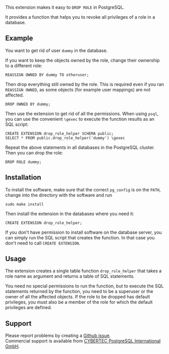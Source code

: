 This extension makes it easy to `DROP ROLE` in PostgreSQL.

It provides a function that helps you to revoke all privileges of a role in
a database.

Example
-------

You want to get rid of user `dummy` in the database.

If you want to keep the objects owned by the role, change their ownership to
a different role:

    REASSIGN OWNED BY dummy TO otheruser;

Then drop everything still owned by the role.  This is required even if you
ran `REASSIGN OWNED`, as some objects (for example user mappings) are not
affected.

    DROP OWNED BY dummy;

Then use the extension to get rid of all the permissions.  When using `psql`,
you can use the convenient `\gexec` to execute the function results as an
SQL script:

    CREATE EXTENSION drop_role_helper SCHEMA public;
    SELECT * FROM public.drop_role_helper('dummy') \gexec

Repeat the above statements in all databases in the PostgreSQL cluster.
Then you can drop the role:

    DROP ROLE dummy;

Installation
------------

To install the software, make sure that the correct `pg_config` is on the
`PATH`, change into the directory with the software and run

    sudo make install

Then install the extension in the databases where you need it:

    CREATE EXTENSION drop_role_helper;

If you don't have permission to install software on the database server,
you can simply run the SQL script that creates the function.  In that case
you don't need to call `CREATE EXTENSION`.

Usage
-----

The extension creates a single table function `drop_role_helper` that takes
a role name as argument and returns a table of SQL statements.

You need no special permissions to run the function, but to execute the
SQL statements returned by the function, you need to be a superuser or the
owner of all the affected objects.  If the role to be dropped has default
privileges, you must also be a member of the role for which the default
privileges are defined.

Support
-------

Please report problems by creating a [Github issue][1].  
Commercial support is available from
[CYBERTEC PostgreSQL International GmbH][2].


  [1]: https://github.com/cybertec-postgresql/drop_role_helper/issues
  [2]: https://www.cybertec-postgresql.com/
